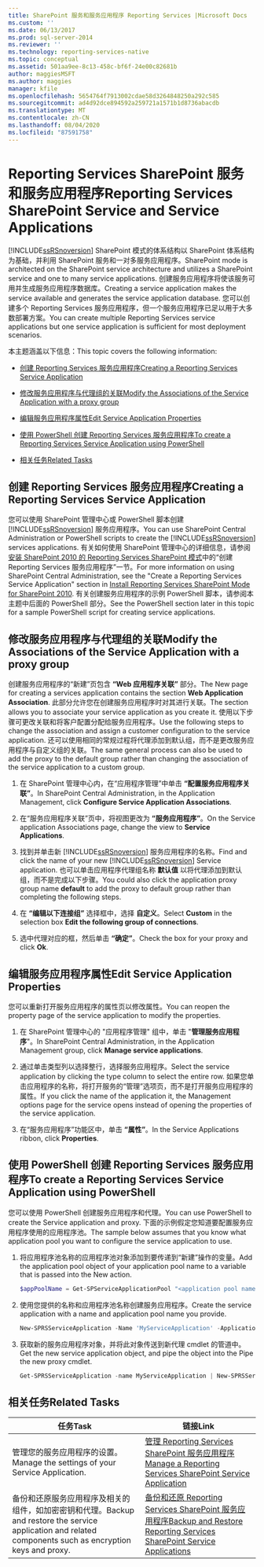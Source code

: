 ```yaml
---
title: SharePoint 服务和服务应用程序 Reporting Services |Microsoft Docs
ms.custom: ''
ms.date: 06/13/2017
ms.prod: sql-server-2014
ms.reviewer: ''
ms.technology: reporting-services-native
ms.topic: conceptual
ms.assetid: 501aa9ee-8c13-458c-bf6f-24e00c82681b
author: maggiesMSFT
ms.author: maggies
manager: kfile
ms.openlocfilehash: 5654764f7913002cdae58d3264848250a292c585
ms.sourcegitcommit: ad4d92dce894592a259721a1571b1d8736abacdb
ms.translationtype: MT
ms.contentlocale: zh-CN
ms.lasthandoff: 08/04/2020
ms.locfileid: "87591758"
---
```

# <a name="reporting-services-sharepoint-service-and-service-applications"></a><span data-ttu-id="a774c-102">Reporting Services SharePoint 服务和服务应用程序</span><span class="sxs-lookup"><span data-stu-id="a774c-102">Reporting Services SharePoint Service and Service Applications</span></span>
  [!INCLUDE[ssRSnoversion](../includes/ssrsnoversion-md.md)] <span data-ttu-id="a774c-103">SharePoint 模式的体系结构以 SharePoint 体系结构为基础，并利用 SharePoint 服务和一对多服务应用程序。</span><span class="sxs-lookup"><span data-stu-id="a774c-103">SharePoint mode is architected on the SharePoint service architecture and utilizes a SharePoint service and one to many service applications.</span></span> <span data-ttu-id="a774c-104">创建服务应用程序将使该服务可用并生成服务应用程序数据库。</span><span class="sxs-lookup"><span data-stu-id="a774c-104">Creating a service application makes the service available and generates the service application database.</span></span> <span data-ttu-id="a774c-105">您可以创建多个 Reporting Services 服务应用程序，但一个服务应用程序已足以用于大多数部署方案。</span><span class="sxs-lookup"><span data-stu-id="a774c-105">You can create multiple Reporting Services service applications but one service application is sufficient for most deployment scenarios.</span></span>  
  
 <span data-ttu-id="a774c-106">本主题涵盖以下信息：</span><span class="sxs-lookup"><span data-stu-id="a774c-106">This topic covers the following information:</span></span>  
  
-   [<span data-ttu-id="a774c-107">创建 Reporting Services 服务应用程序</span><span class="sxs-lookup"><span data-stu-id="a774c-107">Creating a Reporting Services Service Application</span></span>](#bkmk_createapp)  
  
-   [<span data-ttu-id="a774c-108">修改服务应用程序与代理组的关联</span><span class="sxs-lookup"><span data-stu-id="a774c-108">Modify the Associations of the Service Application with a proxy group</span></span>](#bkmk_associations)  
  
-   [<span data-ttu-id="a774c-109">编辑服务应用程序属性</span><span class="sxs-lookup"><span data-stu-id="a774c-109">Edit Service Application Properties</span></span>](#bkmk_editserviceapplication)  
  
-   [<span data-ttu-id="a774c-110">使用 PowerShell 创建 Reporting Services 服务应用程序</span><span class="sxs-lookup"><span data-stu-id="a774c-110">To create a Reporting Services Service Application using PowerShell</span></span>](#bkmk_powershell_create_ssrs_serviceapp)  
  
-   [<span data-ttu-id="a774c-111">相关任务</span><span class="sxs-lookup"><span data-stu-id="a774c-111">Related Tasks</span></span>](#bkmk_related)  
  
##  <a name="creating-a-reporting-services-service-application"></a><a name="bkmk_createapp"></a><span data-ttu-id="a774c-112">创建 Reporting Services 服务应用程序</span><span class="sxs-lookup"><span data-stu-id="a774c-112">Creating a Reporting Services Service Application</span></span>  
 <span data-ttu-id="a774c-113">您可以使用 SharePoint 管理中心或 PowerShell 脚本创建 [!INCLUDE[ssRSnoversion](../includes/ssrsnoversion-md.md)] 服务应用程序。</span><span class="sxs-lookup"><span data-stu-id="a774c-113">You can use SharePoint Central Administration or PowerShell scripts to create the [!INCLUDE[ssRSnoversion](../includes/ssrsnoversion-md.md)] services applications.</span></span> <span data-ttu-id="a774c-114">有关如何使用 SharePoint 管理中心的详细信息，请参阅[安装 SharePoint 2010 的 Reporting Services SharePoint 模式](../../2014/sql-server/install/install-reporting-services-sharepoint-mode-for-sharepoint-2010.md)中的“创建 Reporting Services 服务应用程序”一节。</span><span class="sxs-lookup"><span data-stu-id="a774c-114">For more information on using SharePoint Central Administration, see the "Create a Reporting Services Service Application" section in [Install Reporting Services SharePoint Mode for SharePoint 2010](../../2014/sql-server/install/install-reporting-services-sharepoint-mode-for-sharepoint-2010.md).</span></span> <span data-ttu-id="a774c-115">有关创建服务应用程序的示例 PowerShell 脚本，请参阅本主题中后面的 PowerShell 部分。</span><span class="sxs-lookup"><span data-stu-id="a774c-115">See the PowerShell section later in this topic for a sample PowerShell script for creating service applications.</span></span>  
  
##  <a name="modify-the-associations-of-the-service-application-with-a-proxy-group"></a><a name="bkmk_associations"></a><span data-ttu-id="a774c-116">修改服务应用程序与代理组的关联</span><span class="sxs-lookup"><span data-stu-id="a774c-116">Modify the Associations of the Service Application with a proxy group</span></span>  
 <span data-ttu-id="a774c-117">创建服务应用程序的“新建”页包含 **“Web 应用程序关联”** 部分。</span><span class="sxs-lookup"><span data-stu-id="a774c-117">The New page for creating a services application contains the section **Web Application Association**.</span></span> <span data-ttu-id="a774c-118">此部分允许您在创建服务应用程序时对其进行关联。</span><span class="sxs-lookup"><span data-stu-id="a774c-118">The section allows you to associate your service application as you create it.</span></span> <span data-ttu-id="a774c-119">使用以下步骤可更改关联和将客户配置分配给服务应用程序。</span><span class="sxs-lookup"><span data-stu-id="a774c-119">Use the following steps to change the association and assign a customer configuration to the service application.</span></span> <span data-ttu-id="a774c-120">还可以使用相同的常规过程将代理添加到默认组，而不是更改服务应用程序与自定义组的关联。</span><span class="sxs-lookup"><span data-stu-id="a774c-120">The same general process can also be used to add the proxy to the default group rather than changing the association of the service application to a custom group.</span></span>  
  
1.  <span data-ttu-id="a774c-121">在 SharePoint 管理中心内，在“应用程序管理”中单击 **“配置服务应用程序关联”**。</span><span class="sxs-lookup"><span data-stu-id="a774c-121">In SharePoint Central Administration, in the Application Management, click **Configure Service Application Associations**.</span></span>  
  
2.  <span data-ttu-id="a774c-122">在“服务应用程序关联”页中，将视图更改为 **“服务应用程序”**。</span><span class="sxs-lookup"><span data-stu-id="a774c-122">On the Service application Associations page, change the view to **Service Applications**.</span></span>  
  
3.  <span data-ttu-id="a774c-123">找到并单击新 [!INCLUDE[ssRSnoversion](../includes/ssrsnoversion-md.md)] 服务应用程序的名称。</span><span class="sxs-lookup"><span data-stu-id="a774c-123">Find and click the name of your new [!INCLUDE[ssRSnoversion](../includes/ssrsnoversion-md.md)] Service application.</span></span> <span data-ttu-id="a774c-124">也可以单击应用程序代理组名称 **默认值** 以将代理添加到默认组，而不是完成以下步骤。</span><span class="sxs-lookup"><span data-stu-id="a774c-124">You could also click the application proxy group name **default** to add the proxy to default group rather than completing the following steps.</span></span>  
  
4.  <span data-ttu-id="a774c-125">在 **“编辑以下连接组”** 选择框中，选择 **自定义**。</span><span class="sxs-lookup"><span data-stu-id="a774c-125">Select **Custom** in the selection box **Edit the following group of connections**.</span></span>  
  
5.  <span data-ttu-id="a774c-126">选中代理对应的框，然后单击 **“确定”**。</span><span class="sxs-lookup"><span data-stu-id="a774c-126">Check the box for your proxy and click **Ok**.</span></span>  
  
##  <a name="edit-service-application-properties"></a><a name="bkmk_editserviceapplication"></a><span data-ttu-id="a774c-127">编辑服务应用程序属性</span><span class="sxs-lookup"><span data-stu-id="a774c-127">Edit Service Application Properties</span></span>  
 <span data-ttu-id="a774c-128">您可以重新打开服务应用程序的属性页以修改属性。</span><span class="sxs-lookup"><span data-stu-id="a774c-128">You can reopen the property page of the service application to modify the properties.</span></span>  
  
1.  <span data-ttu-id="a774c-129">在 SharePoint 管理中心的 "应用程序管理" 组中，单击 "**管理服务应用程序**"。</span><span class="sxs-lookup"><span data-stu-id="a774c-129">In SharePoint Central Administration, in the Application Management group, click **Manage service applications**.</span></span>  
  
2.  <span data-ttu-id="a774c-130">通过单击类型列以选择整行，选择服务应用程序。</span><span class="sxs-lookup"><span data-stu-id="a774c-130">Select the service application by clicking the type column to select the entire row.</span></span> <span data-ttu-id="a774c-131">如果您单击应用程序的名称，将打开服务的“管理”选项页，而不是打开服务应用程序的属性。</span><span class="sxs-lookup"><span data-stu-id="a774c-131">If you click the name of the application it, the Management options page for the service opens instead of opening the properties of the service application.</span></span>  
  
3.  <span data-ttu-id="a774c-132">在“服务应用程序”功能区中，单击 **“属性”**。</span><span class="sxs-lookup"><span data-stu-id="a774c-132">In the Service Applications ribbon, click **Properties**.</span></span>  
  
##  <a name="to-create-a-reporting-services-service-application-using-powershell"></a><a name="bkmk_powershell_create_ssrs_serviceapp"></a><span data-ttu-id="a774c-133">使用 PowerShell 创建 Reporting Services 服务应用程序</span><span class="sxs-lookup"><span data-stu-id="a774c-133">To create a Reporting Services Service Application using PowerShell</span></span>  
 <span data-ttu-id="a774c-134">您可以使用 PowerShell 创建服务应用程序和代理。</span><span class="sxs-lookup"><span data-stu-id="a774c-134">You can use PowerShell to create the Service application and proxy.</span></span> <span data-ttu-id="a774c-135">下面的示例假定您知道要配置服务应用程序使用的应用程序池。</span><span class="sxs-lookup"><span data-stu-id="a774c-135">The sample below assumes that you know what application pool you want to configure the service application to use.</span></span>  
  
1.  <span data-ttu-id="a774c-136">将应用程序池名称的应用程序池对象添加到要传递到“新建”操作的变量。</span><span class="sxs-lookup"><span data-stu-id="a774c-136">Add the application pool object of your application pool name to a variable that is passed into the New action.</span></span>  
  
    ```powershell
    $appPoolName = Get-SPServiceApplicationPool "<application pool name>"  
    ```  
  
2.  <span data-ttu-id="a774c-137">使用您提供的名称和应用程序池名称创建服务应用程序。</span><span class="sxs-lookup"><span data-stu-id="a774c-137">Create the service application with a name and application pool name you provide.</span></span>  
  
    ```powershell
    New-SPRSServiceApplication -Name 'MyServiceApplication' -ApplicationPool $appPoolName -DatabaseName 'MyServiceApplicationDatabase' -DatabaseServer '<Server Name>'  
    ```  
  
3.  <span data-ttu-id="a774c-138">获取新的服务应用程序对象，并将此对象传送到新代理 cmdlet 的管道中。</span><span class="sxs-lookup"><span data-stu-id="a774c-138">Get the new service application object, and pipe the object into the Pipe the new proxy cmdlet.</span></span>  
  
    ```powershell
    Get-SPRSServiceApplication -name MyServiceApplication | New-SPRSServiceApplicationProxy "MyServiceApplicationProxy"  
    ```  
  
##  <a name="related-tasks"></a><a name="bkmk_related"></a> <span data-ttu-id="a774c-139">相关任务</span><span class="sxs-lookup"><span data-stu-id="a774c-139">Related Tasks</span></span>  
  
|<span data-ttu-id="a774c-140">任务</span><span class="sxs-lookup"><span data-stu-id="a774c-140">Task</span></span>|<span data-ttu-id="a774c-141">链接</span><span class="sxs-lookup"><span data-stu-id="a774c-141">Link</span></span>|  
|----------|----------|  
|<span data-ttu-id="a774c-142">管理您的服务应用程序的设置。</span><span class="sxs-lookup"><span data-stu-id="a774c-142">Manage the settings of your Service Application.</span></span>|[<span data-ttu-id="a774c-143">管理 Reporting Services SharePoint 服务应用程序</span><span class="sxs-lookup"><span data-stu-id="a774c-143">Manage a Reporting Services SharePoint Service Application</span></span>](../../2014/reporting-services/manage-a-reporting-services-sharepoint-service-application.md)|  
|<span data-ttu-id="a774c-144">备份和还原服务应用程序及相关的组件，如加密密钥和代理。</span><span class="sxs-lookup"><span data-stu-id="a774c-144">Backup and restore the service application and related components such as encryption keys and proxy.</span></span>|[<span data-ttu-id="a774c-145">备份和还原 Reporting Services SharePoint 服务应用程序</span><span class="sxs-lookup"><span data-stu-id="a774c-145">Backup and Restore Reporting Services SharePoint Service Applications</span></span>](../../2014/reporting-services/backup-and-restore-reporting-services-sharepoint-service-applications.md)|  
